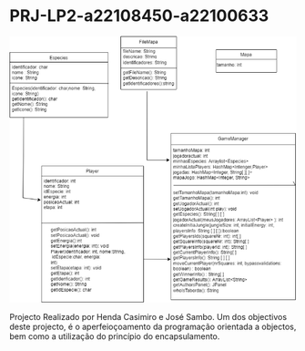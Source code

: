 # PRJ-LP2-a22108450-a22100633
![](diagrama.png?raw=true "Diagrama UML")

Projecto Realizado por Henda Casimiro e José Sambo.
Um dos objectivos deste projecto, é o aperfeioçoamento da programação orientada a objectos, bem como a utilização  do princípio do encapsulamento. 


